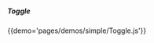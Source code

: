 ##### Toggle
{{demo='pages/demos/simple/Toggle.js'}}

<!-- ##### Bars
{{demo='pages/demos/simple/Bars1.js'}}

##### More Bars
{{demo='pages/demos/simple/Bars2.js'}}

##### Circles
{{demo='pages/demos/simple/Circles.js'}} -->
